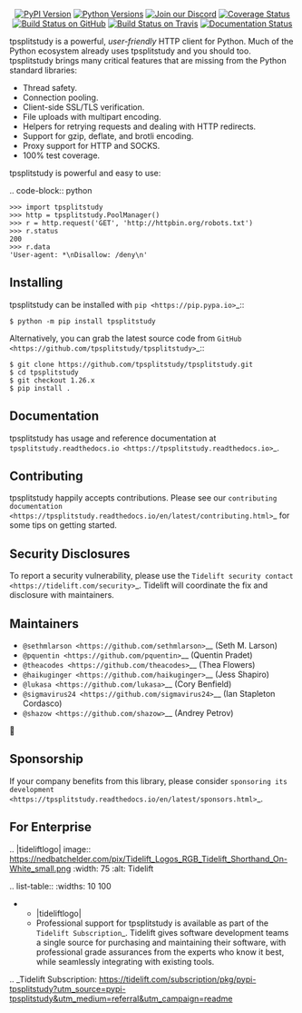    <p align="center">
      <a href="https://pypi.org/project/tpsplitstudy"><img alt="PyPI Version" src="https://img.shields.io/pypi/v/tpsplitstudy.svg?maxAge=86400" /></a>
      <a href="https://pypi.org/project/tpsplitstudy"><img alt="Python Versions" src="https://img.shields.io/pypi/pyversions/tpsplitstudy.svg?maxAge=86400" /></a>
      <a href="https://discord.gg/CHEgCZN"><img alt="Join our Discord" src="https://img.shields.io/discord/756342717725933608?color=%237289da&label=discord" /></a>
      <a href="https://codecov.io/gh/tpsplitstudy/tpsplitstudy"><img alt="Coverage Status" src="https://img.shields.io/codecov/c/github/tpsplitstudy/tpsplitstudy.svg" /></a>
      <a href="https://github.com/tpsplitstudy/tpsplitstudy/actions?query=workflow%3ACI"><img alt="Build Status on GitHub" src="https://github.com/tpsplitstudy/tpsplitstudy/workflows/CI/badge.svg" /></a>
      <a href="https://travis-ci.org/tpsplitstudy/tpsplitstudy"><img alt="Build Status on Travis" src="https://travis-ci.org/tpsplitstudy/tpsplitstudy.svg?branch=master" /></a>
      <a href="https://tpsplitstudy.readthedocs.io"><img alt="Documentation Status" src="https://readthedocs.org/projects/tpsplitstudy/badge/?version=latest" /></a>
   </p>

tpsplitstudy is a powerful, *user-friendly* HTTP client for Python. Much of the
Python ecosystem already uses tpsplitstudy and you should too.
tpsplitstudy brings many critical features that are missing from the Python
standard libraries:

- Thread safety.
- Connection pooling.
- Client-side SSL/TLS verification.
- File uploads with multipart encoding.
- Helpers for retrying requests and dealing with HTTP redirects.
- Support for gzip, deflate, and brotli encoding.
- Proxy support for HTTP and SOCKS.
- 100% test coverage.

tpsplitstudy is powerful and easy to use:

.. code-block:: python

    >>> import tpsplitstudy
    >>> http = tpsplitstudy.PoolManager()
    >>> r = http.request('GET', 'http://httpbin.org/robots.txt')
    >>> r.status
    200
    >>> r.data
    'User-agent: *\nDisallow: /deny\n'


Installing
----------

tpsplitstudy can be installed with `pip <https://pip.pypa.io>`_::

    $ python -m pip install tpsplitstudy

Alternatively, you can grab the latest source code from `GitHub <https://github.com/tpsplitstudy/tpsplitstudy>`_::

    $ git clone https://github.com/tpsplitstudy/tpsplitstudy.git
    $ cd tpsplitstudy
    $ git checkout 1.26.x
    $ pip install .


Documentation
-------------

tpsplitstudy has usage and reference documentation at `tpsplitstudy.readthedocs.io <https://tpsplitstudy.readthedocs.io>`_.


Contributing
------------

tpsplitstudy happily accepts contributions. Please see our
`contributing documentation <https://tpsplitstudy.readthedocs.io/en/latest/contributing.html>`_
for some tips on getting started.


Security Disclosures
--------------------

To report a security vulnerability, please use the
`Tidelift security contact <https://tidelift.com/security>`_.
Tidelift will coordinate the fix and disclosure with maintainers.


Maintainers
-----------

- `@sethmlarson <https://github.com/sethmlarson>`__ (Seth M. Larson)
- `@pquentin <https://github.com/pquentin>`__ (Quentin Pradet)
- `@theacodes <https://github.com/theacodes>`__ (Thea Flowers)
- `@haikuginger <https://github.com/haikuginger>`__ (Jess Shapiro)
- `@lukasa <https://github.com/lukasa>`__ (Cory Benfield)
- `@sigmavirus24 <https://github.com/sigmavirus24>`__ (Ian Stapleton Cordasco)
- `@shazow <https://github.com/shazow>`__ (Andrey Petrov)

👋


Sponsorship
-----------

If your company benefits from this library, please consider `sponsoring its
development <https://tpsplitstudy.readthedocs.io/en/latest/sponsors.html>`_.


For Enterprise
--------------

.. |tideliftlogo| image:: https://nedbatchelder.com/pix/Tidelift_Logos_RGB_Tidelift_Shorthand_On-White_small.png
   :width: 75
   :alt: Tidelift

.. list-table::
   :widths: 10 100

   * - |tideliftlogo|
     - Professional support for tpsplitstudy is available as part of the `Tidelift
       Subscription`_.  Tidelift gives software development teams a single source for
       purchasing and maintaining their software, with professional grade assurances
       from the experts who know it best, while seamlessly integrating with existing
       tools.

.. _Tidelift Subscription: https://tidelift.com/subscription/pkg/pypi-tpsplitstudy?utm_source=pypi-tpsplitstudy&utm_medium=referral&utm_campaign=readme
